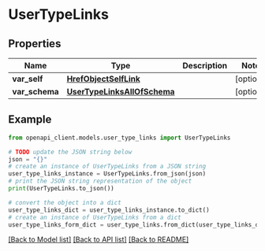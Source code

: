 # UserTypeLinks


## Properties

Name | Type | Description | Notes
------------ | ------------- | ------------- | -------------
**var_self** | [**HrefObjectSelfLink**](HrefObjectSelfLink.md) |  | [optional] 
**var_schema** | [**UserTypeLinksAllOfSchema**](UserTypeLinksAllOfSchema.md) |  | [optional] 

## Example

```python
from openapi_client.models.user_type_links import UserTypeLinks

# TODO update the JSON string below
json = "{}"
# create an instance of UserTypeLinks from a JSON string
user_type_links_instance = UserTypeLinks.from_json(json)
# print the JSON string representation of the object
print(UserTypeLinks.to_json())

# convert the object into a dict
user_type_links_dict = user_type_links_instance.to_dict()
# create an instance of UserTypeLinks from a dict
user_type_links_form_dict = user_type_links.from_dict(user_type_links_dict)
```
[[Back to Model list]](../README.md#documentation-for-models) [[Back to API list]](../README.md#documentation-for-api-endpoints) [[Back to README]](../README.md)


